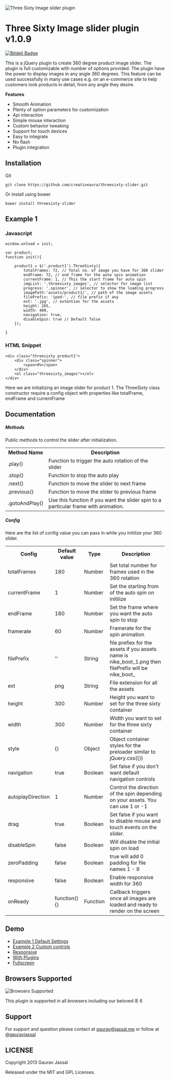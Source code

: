 ![Three Sixty Image slider plugin](https://raw.github.com/creativeaura/threesixty-slider/master/images/360.png)


Three Sixty Image slider plugin v1.0.9
=================

[![Bitdeli Badge](https://d2weczhvl823v0.cloudfront.net/creativeaura/threesixty-slider/trend.png)](https://bitdeli.com/free "Bitdeli Badge")

This is a jQuery plugin to create 360 degree product image slider. The plugin is full customizable with number of options provided. The plugin have the power to display images in any angle 360 degrees. This feature can be used successfully in many use cases e.g. on an e-commerce site to help customers look products in detail, from any angle they desire.

**Features**

- Smooth Animation
- Plenty of option parameters for customization
- Api interaction
- Simple mouse interaction
- Custom behavior tweaking
- Support for touch devices
- Easy to integrate
- No flash
- Plugin integration

Installation
---------------------

Git

    git clone https://github.com/creativeaura/threesixty-slider.git

Or install using bower

    bower install threesixty-slider

Example 1
---------------------
### Javascript ######
    window.onload = init;

    var product;
    function init(){

        product1 = $('.product1').ThreeSixty({
            totalFrames: 72, // Total no. of image you have for 360 slider
            endFrame: 72, // end frame for the auto spin animation
            currentFrame: 1, // This the start frame for auto spin
            imgList: '.threesixty_images', // selector for image list
            progress: '.spinner', // selector to show the loading progress
            imagePath:'assets/product1/', // path of the image assets
            filePrefix: 'ipod-', // file prefix if any
            ext: '.jpg', // extention for the assets
            height: 265,
            width: 400,
            navigation: true,
            disableSpin: true // Default false
        });

    }

### HTML Snippet ######

    <div class="threesixty product1">
        <div class="spinner">
            <span>0%</span>
        </div>
        <ol class="threesixty_images"></ol>
    </div>
Here we are initializing an image slider for product 1. The ThreeSixty class constructor require a config object with properties like totalFrame, endFrame and currentFrame


Documentation
---------------------
##### Methods

Public methods to control the slider after initialization.
<table>
  <tr>
    <th>Method Name</th><th>Description</th>
  </tr>
  <tr>
    <td>.play()</td><td>Function to trigger the auto rotation of the slider</td>
  </tr>
  <tr>
    <td>.stop()</td><td>Function to stop the auto play</td>
  </tr>
  <tr>
    <td>.next()</td><td>Function to move the slider to next frame</td>
  </tr>
  <tr>
    <td>.previous()</td><td>Function to move the slider to previous frame</td>
  </tr>
 <tr>
    <td>.gotoAndPlay()</td><td>Use this function if you want the slider spin to a particular frame with animation.</td>
  </tr>
</table>

##### Config

Here are the list of config value you can pass in while you initilize your 360 slider.

<table>
  <tr>
    <th>Config</th><th>Default value</th><th>Type</th><th>Description</th>
  </tr>
  <tr>
    <td>totalFrames</td><td>180</td><td>Number</td><td>Set total number for frames used in the 360 rotation</td>
  </tr>
  <tr>
    <td>currentFrame</td><td>1</td><td>Number</td><td>Set the starting from of the auto spin on initilize</td>
  </tr>
<tr>
    <td>endFrame</td><td>180</td><td>Number</td><td>Set the frame where you want the auto spin to stop</td>
  </tr>
<tr>
    <td>framerate</td><td>60</td><td>Number</td><td>Framerate for the spin animation</td>
  </tr>
<tr>
    <td>filePrefix</td><td>''</td><td>String</td><td>file prefiex for the assets if you assets name is nike_boot_1.png then filePrefix will be nike_boot_</td>
  </tr>
<tr>
    <td>ext</td><td>png</td><td>String</td><td>File extension for all the assets</td>
  </tr>
<tr>
    <td>height</td><td>300</td><td>Number</td><td>Height you want to set for the three sixty container</td>
  </tr>

<tr>
    <td>width</td><td>300</td><td>Number</td><td>Width you want to set for the three sixty container</td>
  </tr>
<tr>
    <td>style</td><td>{}</td><td>Object</td><td>Object container styles for the preloader similar to jQuery.css({})</td>
  </tr>
<tr>
    <td>navigation</td><td>true</td><td>Boolean</td><td>Set false if you don't want default navigation controls</td>
  </tr>
<tr>
    <td>autoplayDirection</td><td>1</td><td>Number</td><td>Control the direction of the spin depending on your assets. You can use 1 or -1</td>
  </tr>
<tr>
    <td>drag</td><td>true</td><td>Boolean</td><td>Set false if you want to disable mouse and touch events on the slider.</td>
  </tr>
  <tr>
    <td>disableSpin</td><td>false</td><td>Boolean</td><td>Will disable the initial spin on load</td>
  </tr>
  <tr>
    <td>zeroPadding</td><td>false</td><td>Boolean</td><td>true will add 0 padding for file names 1 - 9</td>
  </tr>
  <tr>
    <td>responsive</td><td>false</td><td>Boolean</td><td>Enable responsive width for 360</td>
  </tr>
  <tr>
      <td>onReady</td><td>function() {}</td><td>Function</td><td>Callback triggers once all images are loaded and ready to render on the screen</td>
    </tr>
</table>

Demo
---------------------
- [Example 1 Default Settings](http://360slider.com/default_control.html)
- [Example 2 Custom controls](http://360slider.com/custom_controls.html)
- [Responsive](http://360slider.com/responsive.html)
- [With Plugins](http://360slider.com/plugins.html)
- [Fullscreen](http://360slider.com/full_page_scrolling.html)

Browsers Supported
---------------------
![Browsers Supported](https://raw.github.com/creativeaura/threesixty-slider/master/images/browser_logos-64.png)

This plugin is supported in all browsers including our beloved IE 6


Support
---------------------
For support and question please contact at [gaurav@jassal.me](mailto:gaurav@jassal.me) or follow at [@gauravjassal](http://twitter.com/gauravjassal)


LICENSE
---------

Copyright 2013 Gaurav Jassal

Released under the MIT and GPL Licenses.

